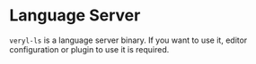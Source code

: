 # Language Server

`veryl-ls` is a language server binary.
If you want to use it, editor configuration or plugin to use it is required.
